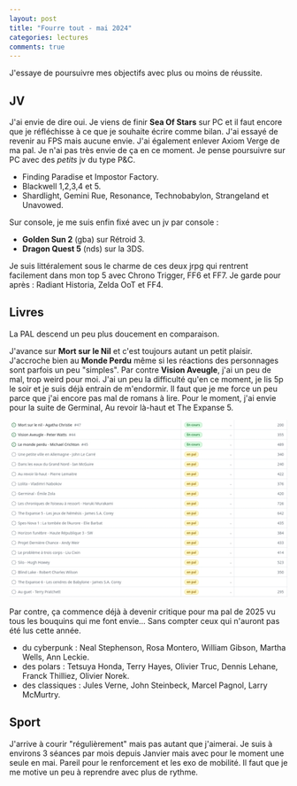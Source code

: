 ```yaml
---
layout: post
title: "Fourre tout - mai 2024"
categories: lectures
comments: true
---
```


J'essaye de poursuivre mes objectifs avec plus ou moins de réussite.

## JV

J'ai envie de dire oui. Je viens de finir **Sea Of Stars** sur PC et il faut encore que je réfléchisse à ce que je souhaite écrire comme bilan. J'ai essayé de revenir au FPS mais aucune envie. J'ai également enlever Axiom Verge de ma pal. Je n'ai pas très envie de ça en ce moment. Je pense poursuivre sur PC avec des *petits* jv du type P&C. 

* Finding Paradise et Impostor Factory.
* Blackwell 1,2,3,4 et 5.
* Shardlight, Gemini Rue, Resonance, Technobabylon, Strangeland et Unavowed.

Sur console, je me suis enfin fixé avec un jv par console : 

* **Golden Sun 2** (gba) sur Rétroid 3.
* **Dragon Quest 5** (nds) sur la 3DS.

Je suis littéralement sous le charme de ces deux jrpg qui rentrent facilement dans mon top 5 avec Chrono Trigger, FF6 et FF7. Je garde pour après : Radiant Historia, Zelda OoT et FF4. 

## Livres

La PAL descend un peu plus doucement en comparaison. 

J'avance sur **Mort sur le Nil** et c'est toujours autant un petit plaisir. J'accroche bien au **Monde Perdu** même si les réactions des personnages sont parfois un peu "simples". Par contre **Vision Aveugle**, j'ai un peu de mal, trop weird pour moi. J'ai un peu la difficulté qu'en ce moment, je lis 5p le soir et je suis déjà entrain de m'endormir. Il faut que je me force un peu parce que j'ai encore pas mal de romans à lire. Pour le moment, j'ai envie pour la suite de Germinal, Au revoir là-haut et The Expanse 5. 

![pal](https://github.com/homeostasie/bouquins/raw/master/_pics/blog/2024/pal-mai-2024.jpg)

Par contre, ça commence déjà à devenir critique pour ma pal de 2025 vu tous les bouquins qui me font envie... Sans compter ceux qui n'auront pas été lus cette année. 

* du cyberpunk : Neal Stephenson, Rosa Montero, William Gibson, Martha Wells, Ann Leckie.
* des polars : Tetsuya Honda, Terry Hayes, Olivier Truc, Dennis Lehane, Franck Thilliez, Olivier Norek.
* des classiques : Jules Verne, John Steinbeck, Marcel Pagnol, Larry McMurtry.

## Sport

J'arrive à courir "régulièrement" mais pas autant que j'aimerai. Je suis à environs 3 séances par mois depuis Janvier mais avec pour le moment une seule en mai. Pareil pour le renforcement et les exo de mobilité. Il faut que je me motive un peu à reprendre avec plus de rythme. 
